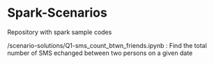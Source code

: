 # Spark-Scenarios
Repository with spark sample codes

/scenario-solutions/Q1-sms_count_btwn_friends.ipynb : Find the total number of SMS echanged between two persons on a given date
